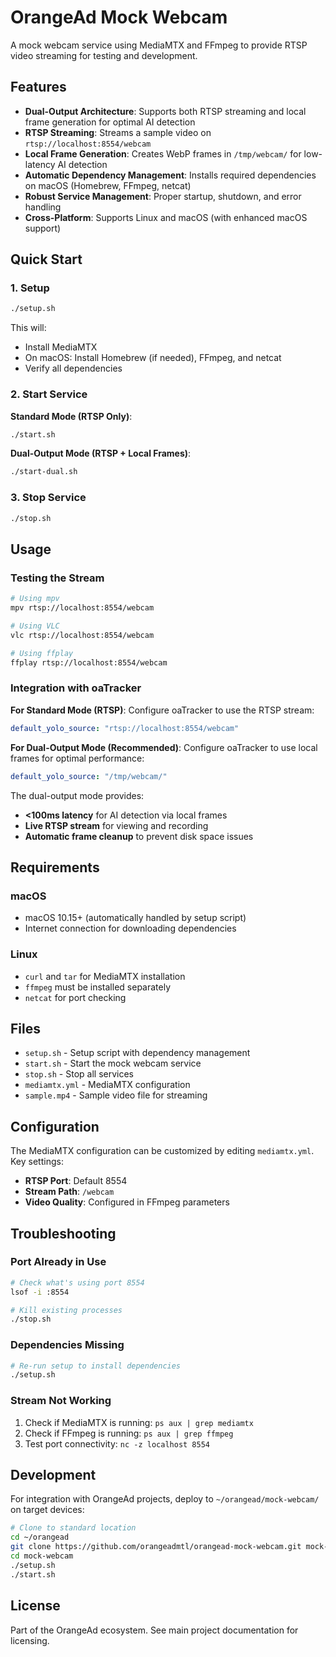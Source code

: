 # OrangeAd Mock Webcam

A mock webcam service using MediaMTX and FFmpeg to provide RTSP video streaming for testing and development.

## Features

- **Dual-Output Architecture**: Supports both RTSP streaming and local frame generation for optimal AI detection
- **RTSP Streaming**: Streams a sample video on `rtsp://localhost:8554/webcam`
- **Local Frame Generation**: Creates WebP frames in `/tmp/webcam/` for low-latency AI detection
- **Automatic Dependency Management**: Installs required dependencies on macOS (Homebrew, FFmpeg, netcat)
- **Robust Service Management**: Proper startup, shutdown, and error handling
- **Cross-Platform**: Supports Linux and macOS (with enhanced macOS support)

## Quick Start

### 1. Setup
```bash
./setup.sh
```

This will:
- Install MediaMTX
- On macOS: Install Homebrew (if needed), FFmpeg, and netcat
- Verify all dependencies

### 2. Start Service

**Standard Mode (RTSP Only)**:
```bash
./start.sh
```

**Dual-Output Mode (RTSP + Local Frames)**:
```bash
./start-dual.sh
```

### 3. Stop Service
```bash
./stop.sh
```

## Usage

### Testing the Stream
```bash
# Using mpv
mpv rtsp://localhost:8554/webcam

# Using VLC
vlc rtsp://localhost:8554/webcam

# Using ffplay
ffplay rtsp://localhost:8554/webcam
```

### Integration with oaTracker

**For Standard Mode (RTSP)**:
Configure oaTracker to use the RTSP stream:
```yaml
default_yolo_source: "rtsp://localhost:8554/webcam"
```

**For Dual-Output Mode (Recommended)**:
Configure oaTracker to use local frames for optimal performance:
```yaml
default_yolo_source: "/tmp/webcam/"
```

The dual-output mode provides:
- **<100ms latency** for AI detection via local frames
- **Live RTSP stream** for viewing and recording
- **Automatic frame cleanup** to prevent disk space issues

## Requirements

### macOS
- macOS 10.15+ (automatically handled by setup script)
- Internet connection for downloading dependencies

### Linux
- `curl` and `tar` for MediaMTX installation
- `ffmpeg` must be installed separately
- `netcat` for port checking

## Files

- `setup.sh` - Setup script with dependency management
- `start.sh` - Start the mock webcam service
- `stop.sh` - Stop all services
- `mediamtx.yml` - MediaMTX configuration
- `sample.mp4` - Sample video file for streaming

## Configuration

The MediaMTX configuration can be customized by editing `mediamtx.yml`. Key settings:

- **RTSP Port**: Default 8554
- **Stream Path**: `/webcam`
- **Video Quality**: Configured in FFmpeg parameters

## Troubleshooting

### Port Already in Use
```bash
# Check what's using port 8554
lsof -i :8554

# Kill existing processes
./stop.sh
```

### Dependencies Missing
```bash
# Re-run setup to install dependencies
./setup.sh
```

### Stream Not Working
1. Check if MediaMTX is running: `ps aux | grep mediamtx`
2. Check if FFmpeg is running: `ps aux | grep ffmpeg`
3. Test port connectivity: `nc -z localhost 8554`

## Development

For integration with OrangeAd projects, deploy to `~/orangead/mock-webcam/` on target devices:

```bash
# Clone to standard location
cd ~/orangead
git clone https://github.com/orangeadmtl/orangead-mock-webcam.git mock-webcam
cd mock-webcam
./setup.sh
./start.sh
```

## License

Part of the OrangeAd ecosystem. See main project documentation for licensing.